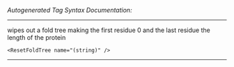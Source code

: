 _Autogenerated Tag Syntax Documentation:_

---
wipes out a fold tree making the first residue 0 and the last residue the length of the protein

```
<ResetFoldTree name="(string)" />
```



---
